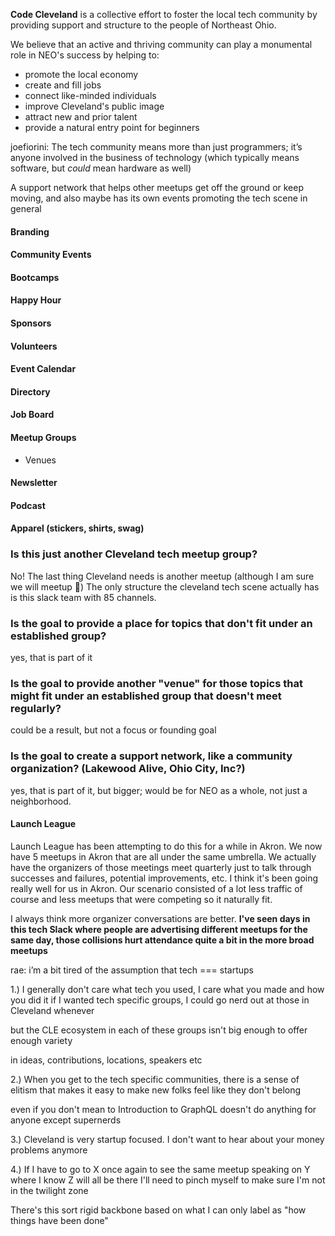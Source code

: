 **Code Cleveland** is a collective effort to foster the local tech community by providing support and structure to the people of Northeast Ohio.

We believe that an active and thriving community can play a monumental role in NEO's success by helping to:

- promote the local economy
- create and fill jobs
- connect like-minded individuals
- improve Cleveland's public image
- attract new and prior talent
- provide a natural entry point for beginners

joefiorini: The tech community means more than just programmers; it’s anyone involved in the business of technology (which typically means software, but _could_ mean hardware as well)

A support network that helps other meetups get off the ground or keep moving, and also maybe has its own events promoting the tech scene in general

#### Branding
#### Community Events
#### Bootcamps
#### Happy Hour
#### Sponsors
#### Volunteers
#### Event Calendar
#### Directory
#### Job Board
#### Meetup Groups
- Venues
#### Newsletter
#### Podcast
#### Apparel (stickers, shirts, swag)

### Is this just another Cleveland tech meetup group?

No! The last thing Cleveland needs is another meetup (although I am sure we will meetup :slightly_smiling_face:)
The only structure the cleveland tech scene actually has is this slack team with 85 channels.

### Is the goal to provide a place for topics that don't fit under an established group?
yes, that is part of it

### Is the goal to provide another "venue" for those topics that might fit under an established group that doesn't meet regularly?

could be a result, but not a focus or founding goal

### Is the goal to create a support network,  like a community organization?  (Lakewood Alive, Ohio City, Inc?)
yes, that is part of it, but bigger; would be for NEO as a whole, not just a neighborhood.

#### Launch League
Launch League has been attempting to do this for a while in Akron. We now have 5 meetups in Akron that are all under the same umbrella. We actually have the organizers of those meetings meet quarterly just to talk through successes and failures, potential improvements, etc. I think it's been going really well for us in Akron. Our scenario consisted of a lot less traffic of course and less meetups that were competing so it naturally fit.
 
I always think more organizer conversations are better. **I've seen days in this tech Slack where people are advertising different meetups for the same day, those collisions hurt attendance quite a bit in the more broad meetups**

rae: i’m a bit tired of the assumption that tech === startups

1.) I generally don't care what tech you used, I care what you made and how you did it
if I wanted tech specific groups, I could go nerd out at those in Cleveland whenever

but the CLE ecosystem in each of these groups isn't big enough to offer enough variety

in ideas, contributions, locations, speakers etc

2.) When you get to the tech specific communities, there is a sense of elitism that makes it easy to make new folks feel like they don't belong

even if you don't mean to
Introduction to GraphQL doesn't do anything for anyone except supernerds

3.) Cleveland is very startup focused. I don't want to hear about your money problems anymore

4.) If I have to go to X once again to see the same meetup speaking on Y where I know Z will all be there I'll need to pinch myself to make sure I'm not in the twilight zone

There's this sort rigid backbone based on what I can only label as "how things have been done"
